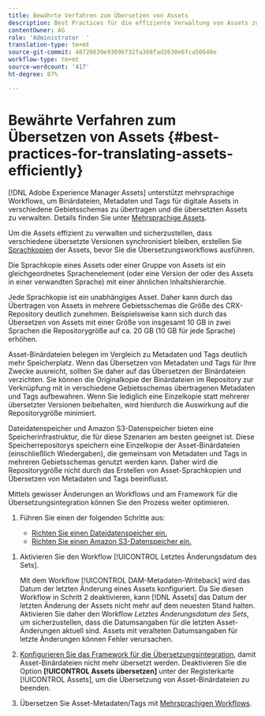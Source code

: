 ```yaml
---
title: Bewährte Verfahren zum Übersetzen von Assets
description: Best Practices für die effiziente Verwaltung von Assets zur Synchronisation verschiedener übersetzter Versionen und zur Optimierung von Übersetzungs-Workflows.
contentOwner: AG
role: 'Administrator  '
translation-type: tm+mt
source-git-commit: 48726639e93696f32fa368fad2630e6fca50640e
workflow-type: tm+mt
source-wordcount: '417'
ht-degree: 87%

---
```



# Bewährte Verfahren zum Übersetzen von Assets {#best-practices-for-translating-assets-efficiently}

[!DNL Adobe Experience Manager Assets] unterstützt mehrsprachige Workflows, um Binärdateien, Metadaten und Tags für digitale Assets in verschiedene Gebietsschemas zu übertragen und die übersetzten Assets zu verwalten. Details finden Sie unter [Mehrsprachige Assets](multilingual-assets.md).

Um die Assets effizient zu verwalten und sicherzustellen, dass verschiedene übersetzte Versionen synchronisiert bleiben, erstellen Sie [Sprachkopien](preparing-assets-for-translation.md) der Assets, bevor Sie die Übersetzungsworkflows ausführen.

Die Sprachkopie eines Assets oder einer Gruppe von Assets ist ein gleichgeordnetes Sprachenelement (oder eine Version der oder des Assets in einer verwandten Sprache) mit einer ähnlichen Inhaltshierarchie.

Jede Sprachkopie ist ein unabhängiges Asset. Daher kann durch das Übertragen von Assets in mehrere Gebietsschemas die Größe des CRX-Repository deutlich zunehmen. Beispielsweise kann sich durch das Übersetzen von Assets mit einer Größe von insgesamt 10 GB in zwei Sprachen die Repositorygröße auf ca. 20 GB (10 GB für jede Sprache) erhöhen.

Asset-Binärdateien belegen im Vergleich zu Metadaten und Tags deutlich mehr Speicherplatz. Wenn das Übersetzen von Metadaten und Tags für Ihre Zwecke ausreicht, sollten Sie daher auf das Übersetzen der Binärdateien verzichten. Sie können die Originalkopie der Binärdateien im Repository zur Verknüpfung mit in verschiedene Gebietsschemas übertragenen Metadaten und Tags aufbewahren. Wenn Sie lediglich eine Einzelkopie statt mehrerer übersetzter Versionen beibehalten, wird hierdurch die Auswirkung auf die Repositorygröße minimiert.

Dateidatenspeicher und Amazon S3-Datenspeicher bieten eine Speicherinfrastruktur, die für diese Szenarien am besten geeignet ist. Diese Speicherrepositorys speichern eine Einzelkopie der Asset-Binärdateien (einschließlich Wiedergaben), die gemeinsam von Metadaten und Tags in mehreren Gebietsschemas genutzt werden kann. Daher wird die Repositorygröße nicht durch das Erstellen von Asset-Sprachkopien und Übersetzen von Metadaten und Tags beeinflusst.

Mittels gewisser Änderungen an Workflows und am Framework für die Übersetzungsintegration können Sie den Prozess weiter optimieren.

1. Führen Sie einen der folgenden Schritte aus:

   * [Richten Sie einen Dateidatenspeicher ein.](/help/sites-deploying/data-store-config.md)
   * [Richten Sie einen Amazon S3-Datenspeicher ein.](/help/sites-deploying/data-store-config.md)

<!--
1. Disable the [DAM MetaData Write-back](/help/sites-administering/workflow-offloader.md#disable-offloading) workflow.

   As the name suggests, the [!UICONTROL DAM Metadata Writeback] workflow rewrites the metadata to the binary file. Because the metadata changes after translation, writing it back to the binary file generates a different binary for a language copy.

   >[!NOTE]
   >
   >Disabling the [!UICONTROL DAM MetaData Writeback] workflow turns off XMP metadata write-back on asset binaries. Consequently, future metadata changes are no longer be saved within the assets. Evaluate the consequences before disabling this workflow.
-->

1. Aktivieren Sie den Workflow [!UICONTROL Letztes Änderungsdatum des Sets].

   Mit dem Workflow [!UICONTROL DAM-Metadaten-Writeback] wird das Datum der letzten Änderung eines Assets konfiguriert. Da Sie diesen Workflow in Schritt 2 deaktivieren, kann [!DNL Assets] das Datum der letzten Änderung der Assets nicht mehr auf dem neuesten Stand halten. Aktivieren Sie daher den Workflow *Letztes Änderungsdatum des Sets*, um sicherzustellen, dass die Datumsangaben für die letzten Asset-Änderungen aktuell sind. Assets mit veralteten Datumsangaben für letzte Änderungen können Fehler verursachen.

1. [Konfigurieren Sie das Framework für die Übersetzungsintegration](/help/sites-administering/tc-tic.md), damit Asset-Binärdateien nicht mehr übersetzt werden. Deaktivieren Sie die Option **[!UICONTROL Assets übersetzen]** unter der Registerkarte [!UICONTROL Assets], um die Übersetzung von Asset-Binärdateien zu beenden.
1. Übersetzen Sie Asset-Metadaten/Tags mit [Mehrsprachigen Workflows](multilingual-assets.md).
